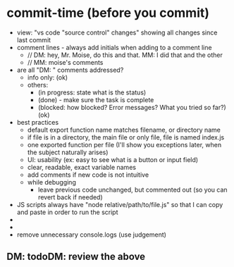 # commit-time (before you commit)

- view: "vs code "source control" changes" showing all changes since last commit
- comment lines - always add initials when adding to a comment line
  - // DM: hey, Mr. Moise, do this and that. MM: I did that and the other
  - // MM: moise's comments
- are all "DM: " comments addressed?
  - info only: (ok)
  - others:
    - (in progress: state what is the status)
    - (done) - make sure the task is complete
    - (blocked: how blocked? Error messages? What you tried so far?)(ok)
- best practices
  - default export function name matches filename, or directory name
  - if file is in a directory, the main file or only file, file is named index.js
  - one exported function per file (I'll show you exceptions later, when the subject naturally arises)
  - UI: usability (ex: easy to see what is a button or input field)
  - clear, readable, exact variable names
  - add comments if new code is not intuitive
  - while debugging
    - leave previous code unchanged, but commented out (so you can revert back if needed)
- JS scripts always have "node relative/path/to/file.js" so that I can copy and paste in order to run the script
-
-
- remove unnecessary console.logs (use judgement)

## DM: todoDM: review the above

